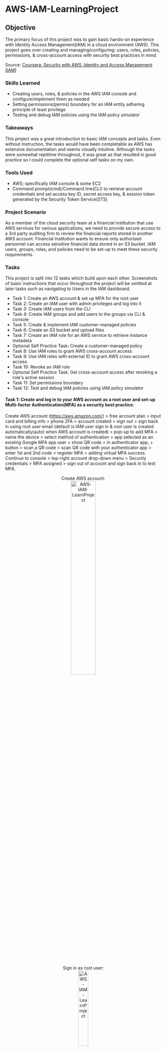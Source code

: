 # AWS-IAM-LearningProject

## Objective
The primary focus of this project was to gain basic hands-on experience with Identity Access Management(IAM) in a cloud environment (AWS). This project goes over creating and managing/configuring: users, roles, policies, permissions, & cross-account access with security best practices in mind. 

Source: [Coursera: Security with AWS: Identity and Access Management (IAM)](https://www.coursera.org/projects/security-with-aws-identity-and-access-management-iam-dvoa0)

### Skills Learned
- Creating users, roles, & policies in the AWS IAM console and configure/implement them as needed
- Setting permissions(perms) boundary for an IAM entity adhering principle of least privilege
- Testing and debug IAM policies using the IAM policy simulator

### Takeaways
This project was a great introduction to basic IAM concepts and tasks. Even without instruction, the tasks would have been completable as AWS has extensive documentation and seems visually intuitive. Although the tasks were somewhat repititive throughout, it was great as that resulted in good practice so I could complete the optional self tasks on my own. 
  
### Tools Used
- AWS; specifically IAM console & some EC2
- Command prompt(cmd)/Command line(CLI) to retrieve account credentials and set access key ID, secret access key, & session token generated by the Security Token Service(STS)

### Project Scenario
As a member of the cloud security team at a financial institution that use AWS services for various applications, we need to provide secure access to a 3rd party auditing firm to review the financial reports stored in another AWS account. Financial institution wants to ensure only authorised personnel can access sensitive financial data stored in an S3 bucket. IAM users, groups, roles, and policies need to be set-up to meet these security requirements.

### Tasks
This project is split into 12 tasks which build upon each other. Screenshots of basic instructions that occur throughout the project will be omitted at later tasks such as navigating to Users in the IAM dashboard. 
- Task 1: Create an AWS account & set up MFA for the root user
- Task 2: Create an IAM user with admin privileges and log into it
- Task 3: Create IAM users from the CLI
- Task 4: Create IAM groups and add users to the groups via CLI & console
- Task 5: Create & implement IAM customer-managed policies
- Task 6: Create an S3 bucket and upload files
- Task 7: Create an IAM role for an AWS service to retrieve instance metadata
- Optional Self Practice Task: Create a customer-managed policy
- Task 8: Use IAM roles to grant AWS cross-account access
- Task 9: Use IAM roles with external ID to grant AWS cross-account access
- Task 10: Revoke an IAM role
- Optional Self Practice Task: Get cross-account access after revoking a role's active session
- Task 11: Set permissions boundary
- Task 12: Test and debug IAM policies using IAM policy simulator

#### Task 1: Create and log in to your AWS account as a root user and set-up Multi-factor Authentication(MFA) as a security best practice.
Create AWS account (https://aws.amazon.com/) > free account plan > input card and billing info > phone 2FA > account created > sign out > sign back in using root user email (default is IAM user sign in & root user is created automatically(auto) when AWS account is created) > pop-up to add MFA > name the device > select method of authentication > app selected as an existing Google MFA app user > show QR code > in authenticator app, + button > scan a QR code > scan QR code with your authenticator app > enter 1st and 2nd code > register MFA > adding virtual MFA success. <br/>
Continue to console > top-right account drop-down menu > Security credentials > MFA assigned > sign out of account and sign back in to test MFA.
<p align="center">
Create AWS account: <br/>
<img src="https://i.imgur.com/8aWDfEV.png" width="40%" alt="AWS-IAM-LearnProject"/>
<br/>
Sign in as root user: <br/>
<img src="https://i.imgur.com/RV3JgHt.png" width="25%" alt="AWS-IAM-LearnProject"/>
<br/>
Set up MFA: <br/>
<img src="https://i.imgur.com/m90HUzM.png" width="30%" alt="AWS-IAM-LearnProject"/>
<br/>
MFA set up via app: <br/>
<img src="https://i.imgur.com/9AEVckZ.png" width="40%" alt="AWS-IAM-LearnProject"/>
<br/>
Check MFA in Security credentials: <br/>
<img src="https://i.imgur.com/J6snrU6.png" width="30%" alt="AWS-IAM-LearnProject"/>
<br/>
MFA assigned in Security credentials: <br/>
<img src="https://i.imgur.com/tGynnnS.png" width="110%" alt="AWS-IAM-LearnProject"/>
<br/>
MFA enabled and working: <br/>
<img src="https://i.imgur.com/jGTurPc.png" width="30%" alt="AWS-IAM-LearnProject"/>
<br/>
<br/>

#### Task 2: Create an IAM user and grant admin privileges/perms from the console as logging in as Root User is not a security best practice (principal of least privilege).
In console dashboard search bar at the top > IAM > click on IAM > IAM dashboard with 0 users > Click on Users on the left under Access management > Top right Create user > Input desired User name "SecurityTeamAdmin" > provide user access to the Console > specify "I want to create an IAM user" > Select Custom Password(pw) > input pw > for the purposes of this project, de-select new pw creation option. <br/>

In the real-world, leave the option enabled so users need to create a new pw at next sign-in > Next > select 'Attach policies directly' > grant the SecurityTeamAdmin user two perms to work as an administrator and like a root user: AdministratorAccess & AWSAccountManagementFullAccess perms > Omit 'Set perms boundary' > Next > Review > Create user. Console sign-in URL can be sent to the new user for them to access AWS in the real-world. CSV file can be downloaded for record purposes.
<p align="center">
Navigate to IAM dashboard: <br/>
<img src="https://i.imgur.com/JUDoq0f.png" width="40%" alt="AWS-IAM-LearnProject"/>
<br/>
Users: <br/>
<img src="https://i.imgur.com/dl47MoX.png" width="70%" alt="AWS-IAM-LearnProject"/>
<br/>
Create user: <br/>
<img src="https://i.imgur.com/d4CmBJ3.png" width="20%" alt="AWS-IAM-LearnProject"/>
<br/>
Input user details & the following selections: <br/>
<img src="https://i.imgur.com/qG2qlLg.png" width="70%" alt="AWS-IAM-LearnProject"/>
<br/>
Attach policies directly: <br/>
<img src="https://i.imgur.com/7WJizuk.png" width="70%" alt="AWS-IAM-LearnProject"/>
<br/>
Find & select the two perms: <br/>
<img src="https://i.imgur.com/DKHIFLy.png" width="70%" alt="AWS-IAM-LearnProject"/>
<br/>
<img src="https://i.imgur.com/JbGDNKC.png" width="80%" alt="AWS-IAM-LearnProject"/>
<br/> 
Review & Create: <br/>
<img src="https://i.imgur.com/lCm74Nr.png" width="80%" alt="AWS-IAM-LearnProject"/>
<br/>
User created successfully: <br/>
<img src="https://i.imgur.com/0UoCG82.png" width="80%" alt="AWS-IAM-LearnProject"/>
<br/>
  
Going forward, log in as the IAM user to access AWS resources. Root user account will only be used for emergency purposes. <br/>
Try to sign in as the SecurityTeamAdmin user: IAM dashboard > Users > click on the 1 under Users > copy the sign-in URL under AWS Account > sign out of root account > paste the URL > account ID of the master(root) account is auto filled > input IAM user credentials from earlier > sign in > sign in succesful! 
<p align="center">
Root account Users: <br/>
<img src="https://i.imgur.com/5n9rbbn.png" width="40%" alt="AWS-IAM-LearnProject"/>
<br/>
SecurityTeamAdmin user sign-in URL: <br/>
<img src="https://i.imgur.com/xYZWfEB.png" width="40%" alt="AWS-IAM-LearnProject"/>
<br/>
Sign in as SecurityTeamAdmin: <br/>
<img src="https://i.imgur.com/RPEV1pv.png" width="30%" alt="AWS-IAM-LearnProject"/>
<br/>
Sign-in successful: <br/>
<img src="https://i.imgur.com/uhwYopy.png" width="60%" alt="AWS-IAM-LearnProject"/>
<br/>
<br/>

#### Task 3: Generate access keys from the SecurityTeamAdmin account to create more users from the CLI. Some notes about access keys: 
- Needed for programmatic access (CLI, API, or other dev tools)
- Contain 2 parts: access ID & secret access key
- Max of 2 access keys per AWS account
- As a security best practice, do not create access keys from the root account

Top right drop-down menu > Security credentials > Access keys > Create access key > CLI > input optional description tag > Create access key > Key created successfully > Access key is the public part of the key, secret access key is the private part (You can only see the secret access key only once) > Download CSV file to keep it safe > Done.
<p align="center">
Create access key: <br/>
<img src="https://i.imgur.com/dX4MeE8.png" width="100%" alt="AWS-IAM-LearnProject"/>
<br/>
CLI use case: <br/>
<img src="https://i.imgur.com/9Zeew0T.png" width="70%" alt="AWS-IAM-LearnProject"/>
<br/>
Optional description tag: <br/>
<img src="https://i.imgur.com/yPRItuc.png" width="70%" alt="AWS-IAM-LearnProject"/>
<br/>
Access key created; download csv file: <br/>
<img src="https://i.imgur.com/xEJPtVC.png" width="70%" alt="AWS-IAM-LearnProject"/>
<br/>

Download AWS CLI version 2 (Google search-https://docs.aws.amazon.com/cli/latest/userguide/getting-started-install.html) > verify download in cmd with command "aws --version" > access AWS account by configuring the SecurityTeamAdmin account > command "aws " > copy access ID from csv and input into cmd > same as secret access key > input region name that is found in AWS console home > "text" for the output format > AWS CLI now configured for SecurityTeamAdmin. <br/>

Create users from CLI using command "aws iam create-user --user-name [input name]" > Create 2 more users (Brian2 & Brian3) > back in AWS IAM dashboard > 4 users now.
<p align="center">
Download & verify AWS CLI version: <br/>
<img src="https://i.imgur.com/54Vspn6.png" width="50%" alt="AWS-IAM-LearnProject"/>
<br/>
SecurityTeamAdmin via CLI: <br/>
<img src="https://i.imgur.com/5zGeP5q.png" width="50%" alt="AWS-IAM-LearnProject"/>
<br/>
Region name located beside console drop-down menu: <br/>
<img src="https://i.imgur.com/FrB4Pvc.png" width="40%" alt="AWS-IAM-LearnProject"/>
<br/>
Create additional users via CLI: <br/>
<img src="https://i.imgur.com/YXxn7Ry.png" width="80%" alt="AWS-IAM-LearnProject"/>
<br/>
4 users: <br/>
<img src="https://i.imgur.com/ltdE1FG.png" width="40%" alt="AWS-IAM-LearnProject"/>
<br/>
<br/>

#### Task 4: Create IAM groups, assign permissions, and add users to the groups.
AWS IAM console > 'User groups' under Access management > Create group > input group name > add desired users into the group > Assign AdministratorAccess permisssion > Create user group > click into the group > Click on Brian > see that Brian auto inherited the administrator access policy that was attached to the user group.
<p align="center">
Create group: <br/>
<img src="https://i.imgur.com/mzClhnh.png" width="20%" alt="AWS-IAM-LearnProject"/>
<br/>
Name group and add users: <br/>
<img src="https://i.imgur.com/qKMbnbP.png" width="30%" alt="AWS-IAM-LearnProject"/>
<br/>
Attach perms & create group: <br/>
<img src="https://i.imgur.com/a7BlGkW.png" width="100%" alt="AWS-IAM-LearnProject"/>
<br/>
Click into the group & the user Brian: <br/>
<img src="https://i.imgur.com/TEnALqG.png" width="60%" alt="AWS-IAM-LearnProject"/>
<br/>
Permission assigned automatically: <br/>
<img src="https://i.imgur.com/wFpHctl.png" width="30%" alt="AWS-IAM-LearnProject"/>
<br/>

Create a group called CloudSecurityTeam from the CLI & give full access to AWS Amazon S3 to the users in that group. Open cmd > Command "aws iam create-group --group-name CloudSecurityTeam" and paste in CLI > inspect User groups in console to verify > verified created but perms are not defined > add Brian2 and Brian3 to the CloudSecurityTeam group > command "aws iam add-user-to-group --group-name CloudSecurityTeam --user-name Brian2" > same for Brian3. <br/>

Attach Amazon S3 full access policy to the group but ARNs are needed to identify the AWS resource: AWS console > Policies under Access management > Search for 'S3' and select AmazonS3FullAccess > click on it > Should see ARN somewhere in the policy info/description > CLI command "aws iam attach-group-policy --group-name CloudSecurityTeam --policy-arn "[copy & paste the ARN from above]".
<p align="center">
Create group via CLI: <br/>
<img src="https://i.imgur.com/4PV9zzp.png" width="70%" alt="AWS-IAM-LearnProject"/>
<br/>
Verify new group is created but perms are not defined: <br/>
<img src="https://i.imgur.com/PlS96LF.png" width="50%" alt="AWS-IAM-LearnProject"/>
<br/>
Add other users to the group: <br/>
<img src="https://i.imgur.com/jFDJl6H.png" width="60%" alt="AWS-IAM-LearnProject"/>
<br/>
AmazonS3FullAccess policy: <br/>
<img src="https://i.imgur.com/P3HeNkY.png" width="50%" alt="AWS-IAM-LearnProject"/>
<br/>
ARN of the policy: <br/>
<img src="https://i.imgur.com/HX7x2mx.png" width="40%" alt="AWS-IAM-LearnProject"/>
<br/>
Attach policy to the group via CLI using the ARN: <br/>
<img src="https://i.imgur.com/mrP9sL7.png" width="90%" alt="AWS-IAM-LearnProject"/>
<br/>

Verify work. IAM dashboard > User groups > perms are now defined for CloudSecurityTeam > click into the group > see the 2 users we added via CLI earlier > Permissions > AmazonS3 policy assigned via CLI > click into 1 of the users > Brian2 auto inherited the policy as well.
<p align="center">
Defined perms for CloudSecurityTeam: <br/>
<img src="https://i.imgur.com/H1vQv1l.png" width="50%" alt="AWS-IAM-LearnProject"/>
<br/>
Users & perm added via CLI into group: <br/>
<img src="https://i.imgur.com/yloz0rF.png" width="60%" alt="AWS-IAM-LearnProject"/>
<br/>
User in group inherited perm policy: <br/>
<img src="https://i.imgur.com/2bdgnlL.png" width="40%" alt="AWS-IAM-LearnProject"/>
<br/>
<br/>

#### Task 5: Create & implement a customer-based/customer managed policy because they provide more precise control over the AWS managed policies.
IAM dashboard > Policies > 2 most common types of AWS policies are identity or resource based policies > Create policy button > Visual for Policy editor > IAM service > Actions > Read > All read actions > warnings under Resources as some of the actions require a resource to be defined > All resources > Next > Input desired policy name > input optional description > everything else default > Create Policy. <br/>

Policies > Filter > Type > Customer managed > see the recently created policy > select the policy > Actions > Attach > displays a list of users and groups that the policy can be attached to > attach to CloudSecurityTeam > Attach policy > User groups > CloudSecurityTeam > Perms > new policy attached.
<p align="center">
Create policy & Policy editor: <br/>
<img src="https://i.imgur.com/BgYuk17.png" width="100%" alt="AWS-IAM-LearnProject"/>
<br/>
Enable All read actions: <br/>
<img src="https://i.imgur.com/MefRRZS.png" width="30%" alt="AWS-IAM-LearnProject"/>
<br/>
IAMReadPolicy: <br/>
<img src="https://i.imgur.com/NUKGoIu.png" width="30%" alt="AWS-IAM-LearnProject"/>
<br/>
Customer managed policy created: <br/>
<img src="https://i.imgur.com/JxUOOOZ.png" width="60%" alt="AWS-IAM-LearnProject"/>
<br/>
Select & Attach the recently created policy: <br/>
<img src="https://i.imgur.com/kcgYrJv.png" width="40%" alt="AWS-IAM-LearnProject"/>
<br/>
Attach policy to CloudSecurityTeam: <br/>
<img src="https://i.imgur.com/nuj0qcw.png" width="55%" alt="AWS-IAM-LearnProject"/>
<br/>
Perm attached to the group: <br/>
<img src="https://i.imgur.com/Tt6Qdxp.png" width="40%" alt="AWS-IAM-LearnProject"/>
<br/>
<br/>

#### Task 6: Create and upload files to an S3 bucket.
Search bar at the top > 'S3' > Create bucket > General purpose bucket type > input Bucket name that is unique in the region > 'financialdatacompanybbb' > ACLs disabled by default Object Ownership = anyone or entity who needs access the bucket would need the appropriate perms through the policies > everything else default > Create bucket. <br/>

Click the bucket > Upload > Add files or drag files in > open sample data files provided through project > Upload > bucket now has 2 objects within.
<p align="center">
Navigate to S3 service & Create bucket: <br/>
<img src="https://i.imgur.com/CqWBDlY.png" width="40%" alt="AWS-IAM-LearnProject"/>
<br/>
Input bucket name & disable ACLs: <br/>
<img src="https://i.imgur.com/0QzoOMw.png" width="60%" alt="AWS-IAM-LearnProject"/>
<br/>
Click into bucket: <br/>
<img src="https://i.imgur.com/rVRpoR3.png" width="50%" alt="AWS-IAM-LearnProject"/>
<br/>
Upload files into bucket: <br/>
<img src="https://i.imgur.com/B93tasK.png" width="30%" alt="AWS-IAM-LearnProject"/>
<br/>
Upload succesful: <br/>
<img src="https://i.imgur.com/bZuSXJ4.png" width="40%" alt="AWS-IAM-LearnProject"/>
<br/>
<br/>

#### Task 7: Create an IAM role for an AWS EC2 instance to communicate effectively with S3. 
- EC2 is Amazon Elastic Compute cloud
- IAM role is similar to an IAM user but a role provides temporary(temp) security credentials so roles is a security best practice
- A role provides communication between services under different categories/conditions as they (services) can't do it directly

IAM dashboard > Roles > Create role > AWS service > EC2 under Use case > Next > Add AmazonS3FullAccess perm since we want EC2 to communicate with S3 > Next > Input Role name and description > EC2toS3Role > description was auto-inputted > Create role. <br/>
IAM dashboard > Roles > click on the new role > Trust relationships > Service line = all EC2 instances of this account have the right to access this role and no one else can assume the role; attaching this role to any EC2 instance will list the S3 buckets in this account. <br/>

Search bar > EC2 > Instances > Launch instances > input name "List S3 buckets" > Key pair > create new key pair > key pair name "EC2toS3" > default everything else > Create key pair > everything else default > Launch instance.
<p align="center">
Create Role: <br/>
<img src="https://i.imgur.com/wsubPYk.png" width="40%" alt="AWS-IAM-LearnProject"/>
<br/>
EC2 AWS service & attach S3 full access perm: <br/>
<img src="https://i.imgur.com/BfsQkLr.png" width="30%" alt="AWS-IAM-LearnProject"/>
<br/>
Input role name, description & create role: <br/>
<img src="https://i.imgur.com/OqHsiOS.png" width="40%" alt="AWS-IAM-LearnProject"/>
<br/>
Trust relationship: <br/>
<img src="https://i.imgur.com/544iciI.png" width="40%" alt="AWS-IAM-LearnProject"/>
<br/>
Launch EC2 instance: <br/>
<img src="https://i.imgur.com/ePTzMN9.png" width="40%" alt="AWS-IAM-LearnProject"/>
<br/>
Create new key pair: <br/>
<img src="https://i.imgur.com/G3Q8Nov.png" width="40%" alt="AWS-IAM-LearnProject"/>
<br/>
Input key pair name & create key pair, launch instance: <br/>
<img src="https://i.imgur.com/4WRw97K.png" width="40%" alt="AWS-IAM-LearnProject"/>
<br/>
Instance launched: <br/>
<img src="https://i.imgur.com/LxRbl7b.png" width="40%" alt="AWS-IAM-LearnProject"/>
<br/>

Instances > click on the Instance ID > no role attached currently > Actions > Security > Modify IAM role > select EC2toS3Role > Update IAM role to connect the EC2toS3Role to this instance > click on Instance ID > Actions > Instance settings > Modify instance metadata options > change IMDSv2 to Optional (won't require tokens for calls) > Save. <br/>

Click on Instance ID > Connect > default everything > Connect > new page opens for the EC2 connection. Connecting this way means EC2 and the security service STS API are in the background generating temp credentials that are available within the instance metadata. Metadata can be used to configure or manage the running instance. <br/>
Try to list the S3 bucket(s) before assessing the instance metadata with command "aws s3 ls" > listed the correct bucket as the correct perms have been assigned. <br/>
<p align="center">
Instance ID: i-08..: <br/>
<img src="https://i.imgur.com/YeyxVWm.png" width="40%" alt="AWS-IAM-LearnProject"/>
<br/>
No role attached & IMDSv2 required: <br/>
<img src="https://i.imgur.com/c7LsaFt.png" width="10%" alt="AWS-IAM-LearnProject"/>
<br/>
Modify IAM role in Actions: <br/>
<img src="https://i.imgur.com/oqHEFFI.png" width="40%" alt="AWS-IAM-LearnProject"/>
<br/>
Update role to EC2toS3Role: <br/>
<img src="https://i.imgur.com/NmPILAL.png" width="40%" alt="AWS-IAM-LearnProject"/>
<br/>
Modify instance metadata under Actions: <br/>
<img src="https://i.imgur.com/CkAL64w.png" width="40%" alt="AWS-IAM-LearnProject"/>
<br/>
Optional for IMDSv2: <br/>
<img src="https://i.imgur.com/FAKwcly.png" width="40%" alt="AWS-IAM-LearnProject"/>
<br/>
Connect to the instance: <br/>
<img src="https://i.imgur.com/zODycoh.png" width="40%" alt="AWS-IAM-LearnProject"/>
<br/>
Default settings for the EC2 connection: <br/>
<img src="https://i.imgur.com/2PEMU2S.png" width="30%" alt="AWS-IAM-LearnProject"/>
<br/>
List the bucket to verify assigned perms: <br/>
<img src="https://i.imgur.com/pHwkFbB.png" width="60%" alt="AWS-IAM-LearnProject"/>
<br/>

Get EC2 instance metadata with command "curl http://169.254.169.254/latest/meta-data/" > a lot of info returned > can curl for specific info such as instance metadata or IAM info. <br/>

Get STS security credentials for the IAM role by getting the role name first with command "curl http://169.254.169.254/latest/meta-data/iam/security-credentials/" > then "curl http://169.254.169.254/latest/meta-data/iam/security-credentials/EC2toS3Role" > Success > anyone that has the AccessKeyID, SecretAccessKey, & token generated by the STS will be able to access the AWS console and have perms attached to this EC2 instance. Security credentials expiration date & time is also displayed. <br/>
To stop the instance > Instances > Instance state > Stop instance > Stop.
<p align="center">
Retrieve general metadata: <br/>
<img src="https://i.imgur.com/G09g9EJ.png" width="60%" alt="AWS-IAM-LearnProject"/>
<br/>
Retrieve specific metadata: <br/>
<img src="https://i.imgur.com/tZA2t7U.png" width="85%" alt="AWS-IAM-LearnProject"/>
<br/>
Get role name: <br/>
<img src="https://i.imgur.com/Y0KeDxY.png" width="80%" alt="AWS-IAM-LearnProject"/>
<br/>
Get role security credentials: <br/>
<img src="https://i.imgur.com/2UmA4eH.png" width="80%" alt="AWS-IAM-LearnProject"/>
<br/>
Terminate instance: <br/>
<img src="https://i.imgur.com/dmPiI0A.png" width="25%" alt="AWS-IAM-LearnProject"/>
<br/>
<br/>

#### Optional Task Self Practice: create another customer-managed policy granting IAM users access to list and read S3 buckets. 
IAM dashboard > Policies > Create policy > S3 for Service > check off All list actions and All read actions > All resources > Next > Input policy name (S3ListAndReadPolicy) and optional description > Create policy > New policy created under customer managed filter!
<p align="center">
Create policy: <br/>
<img src="https://i.imgur.com/CTAirzM.png" width="30%" alt="AWS-IAM-LearnProject"/>
<br/>
S3 service: <br/>
<img src="https://i.imgur.com/zs6O8QQ.png" width="20%" alt="AWS-IAM-LearnProject"/>
<br/>
Select all List & Read actions: <br/>
<img src="https://i.imgur.com/0XDcHrK.png" width="30%" alt="AWS-IAM-LearnProject"/>
<br/>
All resources: <br/>
<img src="https://i.imgur.com/aP5BLul.png" width="30%" alt="AWS-IAM-LearnProject"/>
<br/>
New policy created: <br/>
<img src="https://i.imgur.com/uuLCGrL.png" width="40%" alt="AWS-IAM-LearnProject"/>
<br/>
<br/>

#### Task 8: grant AWS cross-account access using IAM roles. 
Open an incognito/private browser & login to audit team AWS account using credentials provided within the project > 2 different accounts now; 1 is SecurityTeam, another is AuditTeamAdmin > we want the audit team to access the security team account for a short period of time > create an IAM role in the SecurityTeamAdmin account for the audit team. <br/>

In SecurityTeam IAM dashboard > roles > Create role > trusted entity type: AWS account > another AWS account > copy the account ID from the admin account & paste in the account ID field > leave other options blank for project purposes > Next > search for S3ReadOnly as we want the audit team to only read info in the S3 bucket > Next > input role name and description > Create role. <br/>

Click on the created role > Trust relationships > account ID of the audit team is defined in "AWS" > copy account ID of SecurityTeam > head into AuditTeam account (incognito browser) > drop-down menu > Switch role > paste SecurityTeam account ID > role name: AuditFinData > Display Name: AuditTeam > Switch Role > in the AuditTeam browser account drop-down > currently in the SecurityTeamAdmin's AuditFinData role without sharing credentials > also see the actual signed in account. <br/>
<p align="center">
Sign in to the AuditTeam account: <br/>
<img src="https://i.imgur.com/DbsElVg.png" width="30%" alt="AWS-IAM-LearnProject"/>
<br/>
Create role in SecurityTeam account: <br/>
<img src="https://i.imgur.com/OdPNSSk.png" width="30%" alt="AWS-IAM-LearnProject"/>
<br/>
Copy AuditTeam account ID: <br/>
<img src="https://i.imgur.com/iXgXK6m.png" width="30%" alt="AWS-IAM-LearnProject"/>
<br/>
Paste AuditTeam ID: <br/>
<img src="https://i.imgur.com/9p51hKI.png" width="50%" alt="AWS-IAM-LearnProject"/>
<br/>
Attach perm & role details: <br/>
<img src="https://i.imgur.com/2v4e5km.png" width="30%" alt="AWS-IAM-LearnProject"/>
<br/>
Role created: <br/>
<img src="https://i.imgur.com/chCTMmD.png" width="30%" alt="AWS-IAM-LearnProject"/>
<br/>
Role data includes AuditTeam account ID: <br/>
<img src="https://i.imgur.com/rinhni1.png" width="40%" alt="AWS-IAM-LearnProject"/>
<br/>
Copy SecurityTeam account ID: <br/>
<img src="https://i.imgur.com/kBUWTdt.png" width="35%" alt="AWS-IAM-LearnProject"/>
<br/>
Switch role in AuditTeam account: <br/>
<img src="https://i.imgur.com/qmoLwNK.png" width="30%" alt="AWS-IAM-LearnProject"/>
<br/>
Paste SecurityTeam account ID & role details: <br/>
<img src="https://i.imgur.com/3iwC5rp.png" width="55%" alt="AWS-IAM-LearnProject"/>
<br/>
Role switch successful: <br/>
<img src="https://i.imgur.com/7PKVhsD.png" width="30%" alt="AWS-IAM-LearnProject"/>
<br/>

Test if the role switch, policy, & perm are set up properly by accessing the EC2 instance. <br/>
EC2 dashboard > lots of errors which is good > navigate into S3 dashboard > able open the S3 bucket & view/download the objects in the bucket which is fine as S3 read only policy was attached > try to upload into the bucket > Upload > Add files > random file > upload > Upload failed error banner & access denied under Error verifying the role was set-up correctly. <br/>
Switch back to AuditTeam account > no buckets created which is correct. <br/>
<p align="center">
EC2 dashboard: <br/>
<img src="https://i.imgur.com/3u82wUM.png" width="60%" alt="AWS-IAM-LearnProject"/>
<br/>
S3 bucket: <br/>
<img src="https://i.imgur.com/KTzP2Fg.png" width="30%" alt="AWS-IAM-LearnProject"/>
<br/>
Viewable objects: <br/>
<img src="https://i.imgur.com/ecWFKg5.png" width="55%" alt="AWS-IAM-LearnProject"/>
<br/>
Upload a file: <br/>
<img src="https://i.imgur.com/j4fXkPx.png" width="40%" alt="AWS-IAM-LearnProject"/>
<br/>
Upload failed: <br/>
<img src="https://i.imgur.com/gkNDLkq.png" width="55%" alt="AWS-IAM-LearnProject"/>
<br/>
AuditTeam account: <br/>
<img src="https://i.imgur.com/hkuRWpA.png" width="20%" alt="AWS-IAM-LearnProject"/>
<br/>
No buckets available: <br/>
<img src="https://i.imgur.com/YX7omLg.png" width="60%" alt="AWS-IAM-LearnProject"/>
<br/>
<br/>

#### Task 9: Create an external ID for the AuditTeam role to access financial data via CLI.
In the SecurityTeam account > EC2 dashboard > Launch instance > reconfigure it back to the audit team account > command "aws configure" > copy & paste the project provided access key ID & secret access key > command "aws sts get-caller-identity" to ensure we are in the audit team account > command "aws s3 ls" will not show any buckets since no buckets were created in the AuditTeam account. <br/>
<p align="center">
Reconfigure to AuditTeam account: <br/>
<img src="https://i.imgur.com/yO0esTI.png" width="80%" alt="AWS-IAM-LearnProject"/>
<br/>

SecurityTeam IAM dashboard > Roles > Create role > AWS acc > Another AWS acc > input AuditTeam account ID > select Require external ID > input desired external ID of audit team (@Access222) > Next > Filter by customer managed > select the S3ListAndReadPolicy that was created earlier for to read and list S3 buckets > Next > input Role name and description (AuditFinDataExtID - Allow audit team access to financial data with an external ID) > Trust policy states the account ID of the audit team & the external ID > create role.
<p align="center">
Create role for external ID: <br/>
<img src="https://i.imgur.com/kfIuZMx.png" width="40%" alt="AWS-IAM-LearnProject"/>
<br/>
Attach S3 list & read policy: <br/>
<img src="https://i.imgur.com/9huk3oU.png" width="40%" alt="AWS-IAM-LearnProject"/>
<br/>
Trust policy: <br/>
<img src="https://i.imgur.com/hzKtrPa.png" width="40%" alt="AWS-IAM-LearnProject"/>
<br/>
Role created: <br/>
<img src="https://i.imgur.com/BOLWZFk.png" width="40%" alt="AWS-IAM-LearnProject"/>
<br/>

Require the ARN of the role > click on the role > copy the ARN > back in CLI > command "aws sts assume-role --role-arn [paste ARN] --role-session-name auditdemo --external-id @[access ID]" > received temp access! > Need to grab the credentials then export/set the credentials to be able to use them as part of the external ID > set AWS access key ID with command "set AWS_ACCESS_KEY_ID=[paste key ID] " > copy the ID in the results above > set secret access key ID with command "set AWS_SECRET_ACCESS_KEY_ID=[paste secret key ID]" > same process for session token with command "set AWS_SESSION_TOKEN=[paste token] > enter. <br/>
Please click on the image below directly for the enlarged version. 
<p align="center">
Retrieve credentials & set them: <br/>
<img src="https://i.imgur.com/QggCnIN.png" width="100%" alt="AWS-IAM-LearnProject"/>
<br/>
<br/>

#### Task 10: revoke an IAM role's session if the temporary security credentials are leaked.
Best practice is to invalidate leaked credentials as that will not cause problems for other authorized 3rd party users; they will just need to generate new temp security credentials. <br/>
Roles > click on the role > Revoke sessions > Revoke active sessions > acknowledge > Revoke active sessions > Permissions tab > another policy has been added called 'AWSRevokeOlderSessions' > click on it > JSON states that it is denying all (denoted by the * wildcard) actions & resources > also states a time condition which means the policy only applies if the AWS token issue time is before than the stated time > Visual is similar as well.
<p align="center">
Revoke active sessions: <br/>
<img src="https://i.imgur.com/IxFUvfn.png" width="55%" alt="AWS-IAM-LearnProject"/>
<br/>
AWSRevokeOlderSessions: <br/>
<img src="https://i.imgur.com/1FsImz9.png" width="30%" alt="AWS-IAM-LearnProject"/>
<br/>
JSON: <br/>
<img src="https://i.imgur.com/jjZeuAf.png" width="40%" alt="AWS-IAM-LearnProject"/>
<br/>
Visual: <br/>
<img src="https://i.imgur.com/lYa1iUu.png" width="35%" alt="AWS-IAM-LearnProject"/>
<br/>
<br/>

#### Optional Task Self Practice: using cmd, reconfigure CLI from SecurityTeam account to AuditTeam's account using 'AWS configure'
Close cmd and reopen cmd > command "sts get-caller-identity" to view current user > be ready with AdminTeam account access key and secret access key (can be found in the incognito browser that is signed in to the AdminTeam AWS account) > configure to AuditTeam with command "aws configure" > copy & paste access key ID & secret access key > input region name of AuditTeam account > Text output format > command "sts get-caller-identity" to view new user. <br/>

Same steps & commands as the task above in assuming the role of AuditFinDataExtID & retrieving the temp security credentials > set access key ID, secret access key, and session token > verify buckets can be seen with command "aws s3 ls" > verify objects within bucket with command "aws s3 ls s3://[bucket name] > try deleting the bucket with command "aws s3 rb s3://[bucket name]" > an error occurred (AccessDenied) due to policy not allowing it. <br/>
This practice activity also shows that cross account access can be set-up relatively quickly after revoking the role session earlier.
<p align="center"> 
Verify & switch user: <br/>
<img src="https://i.imgur.com/VYeMiri.png" width="70%" alt="AWS-IAM-LearnProject"/>
<br/>
Retrieve temp security crendentials: <br/>
<img src="https://i.imgur.com/5WD6o5d.png" width="80%" alt="AWS-IAM-LearnProject"/>
<br/>
Export/set the new temp security credentials & verify bucket viewing: <br/>
<img src="https://i.imgur.com/KHsaGrJ.png" width="80%" alt="AWS-IAM-LearnProject"/>
<br/>
View objects inside bucket: <br/>
<img src="https://i.imgur.com/gfdEZfz.png" width="45%" alt="AWS-IAM-LearnProject"/>
<br/>
Error trying to delete bucket: <br/>
<img src="https://i.imgur.com/iwc4SXr.png" width="80%" alt="AWS-IAM-LearnProject"/>
<br/>
<br/>

#### Task 11: set permission boundaries for IAM entities (users or roles). 
Permissions boundaries set the maximum permissions that an IAM user/role can ever possess. Boundaries are useful when perms need to be delegated. <br/>
For example, James is hired & the SecurityTeam attaches full access policy so James can manage all IAM users, groups, roles, and entites of the account. 2 problems: James could change his own perms without restrictions, or create another IAM user for non-authorized activity. To prevent these, perm boundaries need to be set. <br/>

SecurityTeam IAM dashboard > Policies > Create policy > copy the Json script provided within the project > Json policy editor > remove default and paste > any lines with a red x requires editing > copy account ID and paste in the script wherever it asks for it > input James in the Username > Next > Name: IAMPermissionBoundary > Description: Permissions boundary policy > Create policy.
<p align="center">
Provided JSON script (note line 58): <br/>
<img src="https://i.imgur.com/hkUF6Iu.png" width="60%" alt="AWS-IAM-LearnProject"/>
<br/>
Copy account ID: <br/>
<img src="https://i.imgur.com/hr15I7Y.png" width="25%" alt="AWS-IAM-LearnProject"/>
<br/>
Input info into required lines (note correct line 58 and incorrect line 70 & 71): <br/>
<img src="https://i.imgur.com/xJTImPk.png" width="45%" alt="AWS-IAM-LearnProject"/>
<br/>
Policy created: <br/>
<img src="https://i.imgur.com/OJ0bSwM.png" width="30%" alt="AWS-IAM-LearnProject"/>
<br/>

Create a new user for James > IAM dashboard > Users > Create user > User name: James > provide James access to the AWS Management Console > I want to create an IAM user > Custom pw > uncheck new pw creation for project purposes > Next > Attach policies directly > attach IAMFullAccess because James will be an admin > Set permissions boundary > filter by Customer managed > select the permission created earlier > Next > Review > Create user > Copy the Console sign-in URL > paste URL in an incognito window > sign in as James > search for IAM > Access denied > Users > Click into James > Permissions tab displays access denied so James cannot change their own permissions > also no permissions to get user info. 
<p align="center">
Create new user: <br/>
<img src="https://i.imgur.com/3RpeVcA.png" width="40%" alt="AWS-IAM-LearnProject"/>
<br/>
Attach IAMFullAccess perm: <br/>
<img src="https://i.imgur.com/QawpbJo.png" width="50%" alt="AWS-IAM-LearnProject"/>
<br/>
Attach perm boundary policy: <br/>
<img src="https://i.imgur.com/SHq9XsI.png" width="50%" alt="AWS-IAM-LearnProject"/>
<br/>
2 total perms attached to James: <br/>
<img src="https://i.imgur.com/BXKPQE6.png" width="20%" alt="AWS-IAM-LearnProject"/>
<br/>
Copy James's sign-in URL: <br/>
<img src="https://i.imgur.com/yGwbekV.png" width="40%" alt="AWS-IAM-LearnProject"/>
<br/>
Incognito browser sign-in: <br/>
<img src="https://i.imgur.com/tz0TX14.png" width="65%" alt="AWS-IAM-LearnProject"/>
<br/>
Sign in as James: <br/>
<img src="https://i.imgur.com/JOOwABd.png" width="30%" alt="AWS-IAM-LearnProject"/>
<br/>
Access denied for multiple actions: <br/>
<img src="https://i.imgur.com/y20Hj1p.png" width="50%" alt="AWS-IAM-LearnProject"/>
<br/>
<br/>

#### Task 12: test and debug policies using the IAM policy simulator. 
Create a policy that deny a previous user access to create an S3 bucket > IAM dashboard > policies > S3 as the service > JSON > Effect: Allow → Deny > Action: "s3:CreateBucket" > Resource: "*" > Next > Policy denies all createbucket access > Input policy name: DenyS3CreateBucket, Description: Deny access to create an S3 bucket > Create policy. <br/>
IAM dashboard > Users > Brian2 > Permission policies > Add permissions > Attach policies directly > filter by customer managed > Select the recently created Deny policiy > Next > Add perm.
<p align="center">
Edit perm via JSON: <br/>
<img src="https://i.imgur.com/nM11Y8x.png" width="40%" alt="AWS-IAM-LearnProject"/>
<br/>
Post edit perm: <br/>
<img src="https://i.imgur.com/986RJII.png" width="30%" alt="AWS-IAM-LearnProject"/>
<br/> 
Add perms in user Brian2: <br/>
<img src="https://i.imgur.com/xm3SILH.png" width="50%" alt="AWS-IAM-LearnProject"/>
<br/>
Attach recently created deny policy: <br/>
<img src="https://i.imgur.com/XZPH638.png" width="40%" alt="AWS-IAM-LearnProject"/>
<br/>
Add perm: <br/>
<img src="https://i.imgur.com/ZBYAo7X.png" width="50%" alt="AWS-IAM-LearnProject"/>
<br/>

Open new tab in browser > open and sign in to IAM policy simulator (https://policysim.aws.amazon.com/) > able to access users, groups, and roles in the logged in account > Users > Brian2 > see the policies attached to Brian2 even the JSON > Notice that Brian2 has the AmazonS3FullAccess and IAMReadPolicy policies but also the DenyS3CreateBucket policy (added earlier) which is a contradicting policy > IAM works such that the Deny action trumps Allow. <br/>

Test by calling the S3 create bucket API as Brian2 from the console or CLI > Select service: S3 > Select actions: CreateBucket > Run Simulation > permission denied > expand to view where the deny is from > Deny is from the DenyS3CreateBucket policy, click on Show statement highlights the JSON script that denys the action
<p align="center">
IAM Policy Simulator: <br/>
<img src="https://i.imgur.com/QfAFwJS.png" width="25%" alt="AWS-IAM-LearnProject"/>
<br/>
Policies attached to Brian2: <br/>
<img src="https://i.imgur.com/x6xTJVK.png" width="40%" alt="AWS-IAM-LearnProject"/>
<br/>
JSON of AmazonS3FullAccess policy: <br/>
<img src="https://i.imgur.com/neSu5qJ.png" width="40%" alt="AWS-IAM-LearnProject"/>
<br/>
CreateBucket Simulation: <br/>
<img src="https://i.imgur.com/EVXiEMP.png" width="70%" alt="AWS-IAM-LearnProject"/>
<br/>
Access denied: <br/>
<img src="https://i.imgur.com/rF3kGn6.png" width="100%" alt="AWS-IAM-LearnProject"/>
<br/>

Test with actions Brian2 has access to > Add 2 actions > DeleteObject & GetObject > Run Simulation > allowed since Brian2 has perms to use those 2 actions > Show statement to expand > states AmazonS3FullAccess policy grants the 2 allowed actions. <br/>

Test with a policy Brian2 does not have access to > clear results > Alexa for Business > Select All actions > Run Simulation > shows implicit denial meaning if the user does not have explicit perms to access AWS resources/services or to perform an action, the user is automatically denied permission = least privileged best practice.
<p align="center">
DeleteObject & GetObject Actions: <br/>
<img src="https://i.imgur.com/njPY0Hd.png" width="70%" alt="AWS-IAM-LearnProject"/>
<br/>
Results of simulation & policy: <br/>
<img src="https://i.imgur.com/i2YVYgM.png" width="70%" alt="AWS-IAM-LearnProject"/>
<br/>
Alexa service: <br/>
<img src="https://i.imgur.com/6W5UQfO.png" width="40%" alt="AWS-IAM-LearnProject"/>
<br/>
Implicit denial of Alexa actions: <br/>
<img src="https://i.imgur.com/AnrzaCo.png" width="70%" alt="AWS-IAM-LearnProject"/>
<br/>













